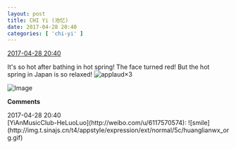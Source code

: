```yaml
---
layout: post
title: CHI Yi (池忆)
date: 2017-04-28 20:40
categories: [ 'chi-yi' ]
---
```


<div class="weibo-info">
  <a href="http://weibo.com/6117581836/F0FQRiXXM">2017-04-28 20:40</a>
</div>

It's so hot after bathing in hot spring! The face turned red! But the hot spring in Japan is so relaxed! ![applaud](http://img.t.sinajs.cn/t4/appstyle/expression/ext/normal/36/gza_org.gif)×3

<!-- more -->

![Image](http://wx3.sinaimg.cn/mw690/006G0KuMly1ff2ocm5o5ej30qo0zkajq.jpg)

**Comments**

<div class="weibo-info">2017-04-28 20:40</div>
[YiAnMusicClub-HeLuoLuo](http://weibo.com/u/6117570574): ![smile](http://img.t.sinajs.cn/t4/appstyle/expression/ext/normal/5c/huanglianwx_org.gif)
